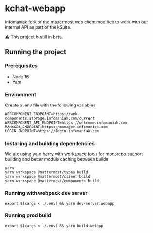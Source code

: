 # kchat-webapp

Infomaniak fork of the mattermost web client modified to work with our internal API as part of the kSuite.

:warning: This project is still in beta.    

## Running the project

### Prerequisites

 - Node 16
 - Yarn

### Environment

Create a .env file with the following variables

```dotenv
WEBCOMPONENT_ENDPOINT=https://web-components.storage.infomaniak.com/current
WEBCOMPONENT_API_ENDPOINT=https://welcome.infomaniak.com
MANAGER_ENDPOINT=https://manager.infomaniak.com
LOGIN_ENDPOINT=https://login.infomaniak.com
```

### Installing and building dependencies

We are using yarn berry with workspace tools for monorepo support building and better module caching between builds

```shell
yarn
yarn workspace @mattermost/types build
yarn workspace @mattermost/client build
yarn workspace @mattermost/components build
```

### Running with webpack dev server

```shell
export $(xargs < ./.env) && yarn dev-server:webapp
```

### Running prod build

```shell
export $(xargs < ./.env) && yarn build:webapp
```
